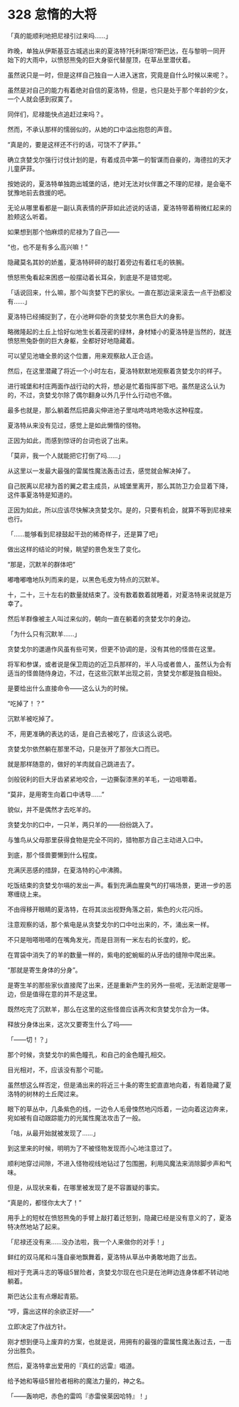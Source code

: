 # 328 怠惰的大将

「真的能顺利地把尼禄引过来吗……」

昨晚，单独从伊斯基亚古城逃出来的夏洛特?托利斯坦?斯巴达，在与黎明一同开始下的大雨中，以愤怒熊兔的巨大身驱代替屋顶，在草丛里潜伏着。

虽然说只是一时，但是这样自己独自一人进入迷宫，究竟是自什么时候以来呢？。

虽然是对自己的能力有着绝对自信的夏洛特，但是，也只是处于那个年龄的少女，一个人就会感到寂寞了。

同伴们，尼禄能快点追赶过来吗？。

然而，不承认那样的懦弱似的，从她的口中溢出抱怨的声音。

“真是的，要是这样还不行的话，可饶不了萨菲。”

确立贪婪戈尔强行讨伐计划的是，有着成员中第一的智谋而自豪的，海德拉的天才儿童萨菲。

按她说的，夏洛特单独跑出城堡的话，绝对无法对伙伴置之不理的尼禄，是会毫不犹豫地前去救援的吧。

无论从哪里看都是一副认真表情的萨菲如此述说的话语，夏洛特带着稍微红起来的脸颊这么听着。

如果想到那个怕麻烦的尼禄为了自己——

“也，也不是有多么高兴嘛！”

隐藏莫名其妙的娇羞，夏洛特砰砰的敲打着旁边有着红毛的铁腕。

愤怒熊兔看起来困惑一般摆动着长耳朵，到底是不是错觉呢。

「话说回来，什么嘛，那个叫贪婪下巴的家伙。一直在那边滚来滚去一点干劲都没有……」

夏洛特已经捕捉到了，在小池畔仰卧的贪婪戈尔黑色巨大的身影。

略微隆起的土丘上恰好似地生长着茂密的绿林，身材矮小的夏洛特是当然的，就连愤怒熊兔卧倒的巨大身躯，全都好好地隐藏着。

可以望见池塘全景的这个位置，用来观察敌人正合适。

然后，在这里潜藏了将近一个小时左右，夏洛特默默地观察着贪婪戈尔的样子。

进行城堡和村庄两面作战行动的大将，想必是忙着指挥部下吧。虽然是这么认为的，不过，贪婪戈尔除了偶尔翻身以外几乎什么行动也不做。

最多也就是，那么躺着然后把鼻尖伸进池子里咕咚咕咚地吸水这种程度。

夏洛特从来没有见过，感觉上是如此懒惰的怪物。

正因为如此，而感到惊讶的台词也说了出来。

「莫非，我一个人就能把它打倒了吗……」

从这里以一发最大最强的雷属性魔法轰击过去，感觉就会解决掉了。

自己脱离以尼禄为首的翼之君主成员，从城堡里离开，那么其防卫力会显着下降，这件事夏洛特是知道的。

正因为如此，所以应该尽快解决贪婪戈尔。是的，只要有机会，就算不等到尼禄来也行。

「……能够看到尼禄鼓起干劲的稀奇样子，还是算了吧」

做出这样的结论的时候，眺望的景色发生了变化。

“那是，沉默羊的群体吧”

嘟噜嘟噜地队列而来的是，以黑色毛皮为特点的沉默羊。

十，二十，三十左右的数量就结束了。没有数着数着就睡着，对夏洛特来说就是万幸了。

然后羊群像被主人叫过来似的，朝向一直在躺着的贪婪戈尔的身边。

「为什么只有沉默羊……」

贪婪戈尔的邋遢作风虽有些可笑，但更不协调的是，没有其他的怪兽在这里。

将军和参谋，或者说是保卫周边的近卫兵那样的，半人马或者兽人，虽然认为会有适当的怪兽随侍身边，不过，在这些沉默羊出现之前，贪婪戈尔都是独自相处。

是要给出什么直接命令——这么认为的时候。

“吃掉了！？”

沉默羊被吃掉了。

不，用更准确的表达的话，是自己去被吃了，应该这么说吧。

贪婪戈尔依然躺在那里不动，只是张开了那张大口而已。

就是那样随意的，做好的羊肉就自己跳进去了。

剑般锐利的巨大牙齿紧紧地咬合，一边撕裂漆黑的羊毛，一边咀嚼着。

“莫非，是用寄生向着口中诱导……”

貌似，并不是偶然才去吃羊的。

贪婪戈尔的口中，一只羊，两只羊的——纷纷跳入了。

与雏鸟从父母那里获得食物是完全不同的，猎物那方自己主动进入口中。

到底，那个怪兽要懒到什么程度。

充满厌恶感的措辞，在夏洛特的心中沸腾。

吃饭结束的贪婪戈尔嗝的发出一声。看到充满血腥臭气的打嗝场景，更进一步的恶寒缠绕上来。

不由得移开眼睛的夏洛特，在将其淡出视野角落之前，紫色的火花闪烁。

注意观察的话，那个紫电是从贪婪戈尔的口中吐出来的，不，涌出来一样。

不只是啪嗒啪嗒的在嘴角发光，而是目测有一米左右的长度的，蛇。

在胃袋中消失了的羊的数量一样的，紫电的蛇蜿蜒的从牙齿的缝隙中爬出来。

“那就是寄生身体的分身”。

是寄生羊的那些家伙直接爬了出来，还是重新产生的另外一些呢，无法断定是哪一边，但是值得在意的并不是这里。

既然吃完了沉默羊，那么在这里的这些怪兽应该再次和贪婪戈尔合为一体。

释放分身体出来，这次又要寄生什么了吗——

「――切！？」

那个时候，贪婪戈尔的紫色瞳孔，和自己的金色瞳孔相交。

目光相对，不，应该没有那个可能。

虽然想这么样否定，但是涌出来的将近三十条的寄生蛇直直地向着，有着隐藏了夏洛特的树林的土丘爬过来。

眼下的草丛中，几条紫色的线，一边令人毛骨悚然地闪烁着，一边向着这边奔来，宛如被有自动跟踪能力的光属性魔法攻击了一般。

「咕，从最开始就被发现了……」

到这里来的时候，明明为了不被怪物发现而小心地注意过了。

顺利地穿过间隙，不进入怪物视线地钻过了包围圈，利用风魔法来消除脚步声和气味。

但是，从现状来看，在哪里被发现了是不容置疑的事实。

“真是的，都怪你太大了！”

用手上的短杖在愤怒熊兔的手臂上敲打着迁怒到，隐藏已经是没有意义的了，夏洛特决然地站了起来。

「尼禄还没有来……没办法啦，我一个人来做你的对手！」

鲜红的双马尾和斗篷自豪地飘舞着，夏洛特从草丛中勇敢地跑了出去。

相对于充满斗志的等级5冒险者，贪婪戈尔现在也只是在池畔边连身体都不转动地躺着。

斯巴达公主有点爆起青筋。

“哼，露出这样的余欲正好——”

立即决定了作战方针。

刚才想到便马上废弃的方案，也就是说，用拥有的最强的雷属性魔法轰过去，一击分出胜负。

然后，夏洛特拿出爱用的『真红的远雷』唱道。

给予她和等级5冒险者相称的魔法力量的，神之名。

「――轰响吧，赤色的雷鸣『赤雷侯莱因哈特』！」
